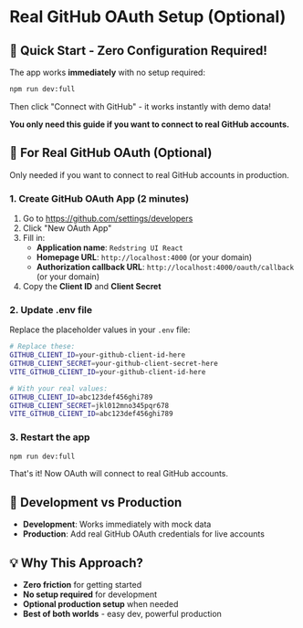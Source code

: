 # Real GitHub OAuth Setup (Optional)

## 🚀 **Quick Start - Zero Configuration Required!**

The app works **immediately** with no setup required:

```bash
npm run dev:full
```

Then click "Connect with GitHub" - it works instantly with demo data!

**You only need this guide if you want to connect to real GitHub accounts.**

## 🔧 **For Real GitHub OAuth (Optional)**

Only needed if you want to connect to real GitHub accounts in production.

### 1. Create GitHub OAuth App (2 minutes)
1. Go to https://github.com/settings/developers
2. Click "New OAuth App"
3. Fill in:
   - **Application name**: `Redstring UI React`
   - **Homepage URL**: `http://localhost:4000` (or your domain)
   - **Authorization callback URL**: `http://localhost:4000/oauth/callback` (or your domain)
4. Copy the **Client ID** and **Client Secret**

### 2. Update .env file
Replace the placeholder values in your `.env` file:

```bash
# Replace these:
GITHUB_CLIENT_ID=your-github-client-id-here
GITHUB_CLIENT_SECRET=your-github-client-secret-here
VITE_GITHUB_CLIENT_ID=your-github-client-id-here

# With your real values:
GITHUB_CLIENT_ID=abc123def456ghi789
GITHUB_CLIENT_SECRET=jkl012mno345pqr678
VITE_GITHUB_CLIENT_ID=abc123def456ghi789
```

### 3. Restart the app
```bash
npm run dev:full
```

That's it! Now OAuth will connect to real GitHub accounts.

## 🎯 **Development vs Production**

- **Development**: Works immediately with mock data
- **Production**: Add real GitHub OAuth credentials for live accounts

## 💡 **Why This Approach?**

- **Zero friction** for getting started
- **No setup required** for development
- **Optional production setup** when needed
- **Best of both worlds** - easy dev, powerful production 